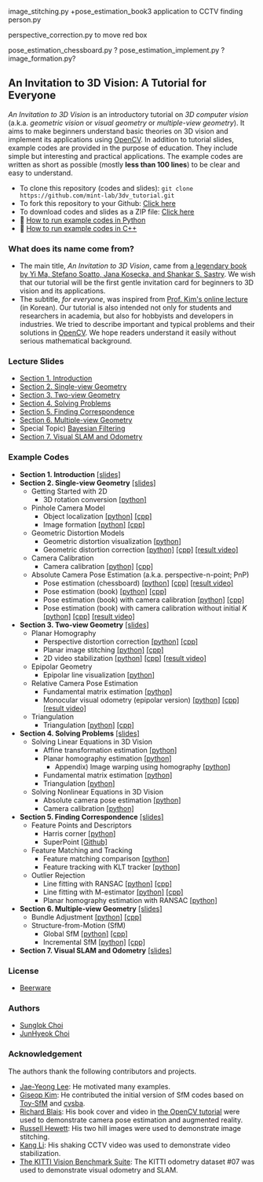 image_stitching.py +pose_estimation_book3 application to CCTV finding person.py

perspective_correction.py to move red box

pose_estimation_chessboard.py ?
pose_estimation_implement.py ?
image_formation.py?
## An Invitation to 3D Vision: A Tutorial for Everyone
_An Invitation to 3D Vision_ is an introductory tutorial on _3D computer vision_ (a.k.a. _geometric vision_ or _visual geometry_ or _multiple-view geometry_). It aims to make beginners understand basic theories on 3D vision and implement its applications using [OpenCV](https://opencv.org/).
In addition to tutorial slides, example codes are provided in the purpose of education. They include simple but interesting and practical applications. The example codes are written as short as possible (mostly __less than 100 lines__) to be clear and easy to understand.

* To clone this repository (codes and slides): `git clone https://github.com/mint-lab/3dv_tutorial.git`
* To fork this repository to your Github: [Click here](https://github.com/mint-lab/3dv_tutorial/fork)
* To download codes and slides as a ZIP file: [Click here](https://github.com/mint-lab/3dv_tutorial/archive/master.zip)
* :memo: [How to run example codes in Python](https://github.com/mint-lab/3dv_tutorial/blob/master/HOWTO_RUN_PYTHON.md)
* :memo: [How to run example codes in C++](https://github.com/mint-lab/3dv_tutorial/blob/master/HOWTO_RUN_CPP.md)



### What does its name come from?
* The main title, _An Invitation to 3D Vision_, came from [a legendary book by Yi Ma, Stefano Soatto, Jana Kosecka, and Shankar S. Sastry](http://vision.ucla.edu/MASKS/). We wish that our tutorial will be the first gentle invitation card for beginners to 3D vision and its applications.
* The subtitle, _for everyone_, was inspired from [Prof. Kim's online lecture](https://hunkim.github.io/ml/) (in Korean). Our tutorial is also intended not only for students and researchers in academia, but also for hobbyists and developers in industries. We tried to describe important and typical problems and their solutions in [OpenCV](https://opencv.org/). We hope readers understand it easily without serious mathematical background.



### Lecture Slides
* [Section 1. Introduction](https://github.com/mint-lab/3dv_tutorial/blob/master/slides/01_introduction.pdf)
* [Section 2. Single-view Geometry](https://github.com/mint-lab/3dv_tutorial/blob/master/slides/02_single-view_geometry.pdf)
* [Section 3. Two-view Geometry](https://github.com/mint-lab/3dv_tutorial/blob/master/slides/03_two-view_geometry.pdf)
* [Section 4. Solving Problems](https://github.com/mint-lab/3dv_tutorial/blob/master/slides/04_solving_problems.pdf)
* [Section 5. Finding Correspondence](https://github.com/mint-lab/3dv_tutorial/blob/master/slides/05_correspondence.pdf)
* [Section 6. Multiple-view Geometry](https://github.com/mint-lab/3dv_tutorial/blob/master/slides/06_multi-view_geometry.pdf)
* Special Topic) [Bayesian Filtering](https://github.com/mint-lab/filtering_tutorial)
* [Section 7. Visual SLAM and Odometry](https://github.com/mint-lab/3dv_tutorial/blob/master/slides/07_visual_slam.pdf)



### Example Codes
* **Section 1. Introduction** [[slides]](https://github.com/mint-lab/3dv_tutorial/blob/master/slides/01_introduction.pdf)
* **Section 2. Single-view Geometry** [[slides]](https://github.com/mint-lab/3dv_tutorial/blob/master/slides/02_single-view_geometry.pdf)
  * Getting Started with 2D
    * 3D rotation conversion [[python]](https://github.com/mint-lab/3dv_tutorial/blob/master/examples/3d_rotation_conversion.py)
  * Pinhole Camera Model
    * Object localization [[python]](https://github.com/mint-lab/3dv_tutorial/blob/master/examples/object_localization.py) [[cpp]](https://github.com/mint-lab/3dv_tutorial/blob/master/examples/object_localization.cpp)
    * Image formation [[python]](https://github.com/mint-lab/3dv_tutorial/blob/master/examples/image_formation.py) [[cpp]](https://github.com/mint-lab/3dv_tutorial/blob/master/examples/image_formation.cpp)
  * Geometric Distortion Models
    * Geometric distortion visualization [[python]](https://github.com/mint-lab/3dv_tutorial/blob/master/examples/distortion_visualization.py)
    * Geometric distortion correction [[python]](https://github.com/mint-lab/3dv_tutorial/blob/master/examples/distortion_correction.py) [[cpp]](https://github.com/mint-lab/3dv_tutorial/blob/master/examples/distortion_correction.cpp) [[result video]](https://youtu.be/HKetupWh4V8)
  * Camera Calibration
    * Camera calibration [[python]](https://github.com/mint-lab/3dv_tutorial/blob/master/examples/camera_calibration.py) [[cpp]](https://github.com/mint-lab/3dv_tutorial/blob/master/examples/camera_calibration.cpp)
  * Absolute Camera Pose Estimation (a.k.a. perspective-n-point; PnP)
    * Pose estimation (chessboard) [[python]](https://github.com/mint-lab/3dv_tutorial/blob/master/examples/pose_estimation_chessboard.py) [[cpp]](https://github.com/mint-lab/3dv_tutorial/blob/master/examples/pose_estimation_chessboard.cpp) [[result video]](https://youtu.be/4nA1OQGL-ig)
    * Pose estimation (book) [[python]](https://github.com/mint-lab/3dv_tutorial/blob/master/examples/pose_estimation_book1.py) [[cpp]](https://github.com/mint-lab/3dv_tutorial/blob/master/examples/pose_estimation_book1.cpp)
    * Pose estimation (book) with camera calibration [[python]](https://github.com/mint-lab/3dv_tutorial/blob/master/examples/pose_estimation_book2.py) [[cpp]](https://github.com/mint-lab/3dv_tutorial/blob/master/examples/pose_estimation_book2.cpp)
    * Pose estimation (book) with camera calibration without initial $K$ [[python]](https://github.com/mint-lab/3dv_tutorial/blob/master/examples/pose_estimation_book3.py) [[cpp]](https://github.com/mint-lab/3dv_tutorial/blob/master/examples/pose_estimation_book3.cpp) [[result video]](https://youtu.be/GYp4h0yyB3Y)
* **Section 3. Two-view Geometry** [[slides]](https://github.com/mint-lab/3dv_tutorial/blob/master/slides/03_two-view_geometry.pdf)
  * Planar Homography
    * Perspective distortion correction [[python]](https://github.com/mint-lab/3dv_tutorial/blob/master/examples/perspective_correction.py) [[cpp]](https://github.com/mint-lab/3dv_tutorial/blob/master/examples/perspective_correction.cpp)
    * Planar image stitching [[python]](https://github.com/mint-lab/3dv_tutorial/blob/master/examples/image_stitching.py) [[cpp]](https://github.com/mint-lab/3dv_tutorial/blob/master/examples/image_stitching.cpp)
    * 2D video stabilization [[python]](https://github.com/mint-lab/3dv_tutorial/blob/master/examples/video_stabilization.py) [[cpp]](https://github.com/mint-lab/3dv_tutorial/blob/master/examples/video_stabilization.cpp) [[result video]](https://youtu.be/be_dzYicEzI)
  * Epipolar Geometry
    * Epipolar line visualization [[python]](https://github.com/mint-lab/3dv_tutorial/blob/master/examples/epipolar_line_visualization.py)
  * Relative Camera Pose Estimation
    * Fundamental matrix estimation [[python]](https://github.com/mint-lab/3dv_tutorial/blob/master/examples/fundamental_mat_estimation.py)
    * Monocular visual odometry (epipolar version) [[python]](https://github.com/mint-lab/3dv_tutorial/blob/master/examples/vo_epipolar.py) [[cpp]](https://github.com/mint-lab/3dv_tutorial/blob/master/examples/vo_epipolar.cpp) [[result video]](https://youtu.be/Pc_IYrSH3sI)
  * Triangulation
    * Triangulation [[python]](https://github.com/mint-lab/3dv_tutorial/blob/master/examples/triangulation.py) [[cpp]](https://github.com/mint-lab/3dv_tutorial/blob/master/examples/triangulation.cpp)
* **Section 4. Solving Problems** [[slides]](https://github.com/mint-lab/3dv_tutorial/blob/master/slides/04_solving_problems.pdf)
  * Solving Linear Equations in 3D Vision
    * Affine transformation estimation [[python]](https://github.com/mint-lab/3dv_tutorial/blob/master/examples/affine_estimation_implement.py)
    * Planar homography estimation [[python]](https://github.com/mint-lab/3dv_tutorial/blob/master/examples/homography_estimation_implement.py)
      * Appendix) Image warping using homography [[python]](https://github.com/mint-lab/3dv_tutorial/blob/master/examples/image_warping_implement.py)
    * Fundamental matrix estimation [[python]](https://github.com/mint-lab/3dv_tutorial/blob/master/examples/fundamental_mat_estimation_implement.py)
    * Triangulation [[python]](https://github.com/mint-lab/3dv_tutorial/blob/master/examples/triangulation_implement.py)
  * Solving Nonlinear Equations in 3D Vision
    * Absolute camera pose estimation [[python]](https://github.com/mint-lab/3dv_tutorial/blob/master/examples/pose_estimation_implement.py)
    * Camera calibration [[python]](https://github.com/mint-lab/3dv_tutorial/blob/master/examples/camera_calibration_implement.py)
* **Section 5. Finding Correspondence** [[slides]](https://github.com/mint-lab/3dv_tutorial/blob/master/slides/05_correspondence.pdf)
  * Feature Points and Descriptors
    * Harris corner [[python]](https://github.com/mint-lab/3dv_tutorial/blob/master/examples/harris_corner_implement.py)
    * SuperPoint [[Github]](https://github.com/magicleap/SuperPointPretrainedNetwork)
  * Feature Matching and Tracking
    * Feature matching comparison [[python]](https://github.com/mint-lab/3dv_tutorial/blob/master/examples/feature_matching.py)
    * Feature tracking with KLT tracker [[python]](https://github.com/mint-lab/3dv_tutorial/blob/master/examples/feature_tracking_klt.py)
  * Outlier Rejection
    * Line fitting with RANSAC [[python]](https://github.com/mint-lab/3dv_tutorial/blob/master/examples/line_fitting_ransac.py) [[cpp]](https://github.com/mint-lab/3dv_tutorial/blob/master/examples/line_fitting_ransac.cpp)
    * Line fitting with M-estimator [[python]](https://github.com/mint-lab/3dv_tutorial/blob/master/examples/line_fitting_m_estimator.py) [[cpp]](https://github.com/mint-lab/3dv_tutorial/blob/master/examples/line_fitting_m_estimator.cpp)
    * Planar homography estimation with RANSAC [[python]](https://github.com/mint-lab/3dv_tutorial/blob/master/examples/image_stitching_implement.py)
* **Section 6. Multiple-view Geometry** [[slides]](https://github.com/mint-lab/3dv_tutorial/blob/master/slides/06_multi-view_geometry.pdf)
  * Bundle Adjustment [[python]](https://github.com/mint-lab/3dv_tutorial/blob/master/examples/bundle_adjustment.py) [[cpp]](https://github.com/mint-lab/3dv_tutorial/blob/master/examples/bundle_adjustment.cpp)
  * Structure-from-Motion (SfM)
    * Global SfM [[python]](https://github.com/mint-lab/3dv_tutorial/blob/master/examples/sfm_global.py) [[cpp]](https://github.com/mint-lab/3dv_tutorial/blob/master/examples/sfm_global.cpp)
    * Incremental SfM [[python]](https://github.com/mint-lab/3dv_tutorial/blob/master/examples/sfm_inc.py) [[cpp]](https://github.com/mint-lab/3dv_tutorial/blob/master/examples/sfm_inc.cpp)
* **Section 7. Visual SLAM and Odometry** [[slides]](https://github.com/mint-lab/3dv_tutorial/blob/master/slides/07_visual_slam.pdf)



### License
* [Beerware](http://en.wikipedia.org/wiki/Beerware)



### Authors
* [Sunglok Choi](https://mint-lab.github.io/sunglok/)
* [JunHyeok Choi](https://github.com/cjh1995-ros)



### Acknowledgement
The authors thank the following contributors and projects.

* [Jae-Yeong Lee](https://sites.google.com/site/roricljy/): He motivated many examples.
* [Giseop Kim](https://sites.google.com/view/giseopkim): He contributed the initial version of SfM codes based on [Toy-SfM](https://github.com/royshil/SfM-Toy-Library) and [cvsba](https://www.uco.es/investiga/grupos/ava/node/39).
* [Richard Blais](http://www.richardblais.net/): His book cover and video in [the OpenCV tutorial](http://docs.opencv.org/3.1.0/dc/d16/tutorial_akaze_tracking.html) were used to demonstrate camera pose estimation and augmented reality.
* [Russell Hewett](https://courses.engr.illinois.edu/cs498dh3/fa2013/projects/stitching/ComputationalPhotograph_ProjectStitching.html): His two hill images were used to demonstrate image stitching.
* [Kang Li](http://www.cs.cmu.edu/~kangli/code/Image_Stabilizer.html): His shaking CCTV video was used to demonstrate video stabilization.
* [The KITTI Vision Benchmark Suite](http://www.cvlibs.net/datasets/kitti/): The KITTI odometry dataset #07 was used to demonstrate visual odometry and SLAM.
